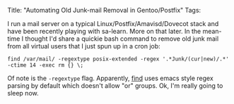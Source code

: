 Title: "Automating Old Junk-mail Removal in Gentoo/Postfix"
Tags:

I run a mail server on a typical Linux/Postfix/Amavisd/Dovecot stack and have been recently playing with sa-learn.  More on that later.  In the mean-time I thought I'd share a quickie bash command to remove old junk mail from all virtual users that I just spun up in a cron job:

```console
find /var/mail/ -regextype posix-extended -regex '.*Junk/(cur|new)/.*' -ctime 14 -exec rm {} \;
```

Of note is the ``-regextype`` flag.  Apparently, [find][1] uses emacs style regex parsing by default which doesn't allow "or" groups.  Ok, I'm really going to sleep now.

[1]: http://linux.die.net/man/1/find
